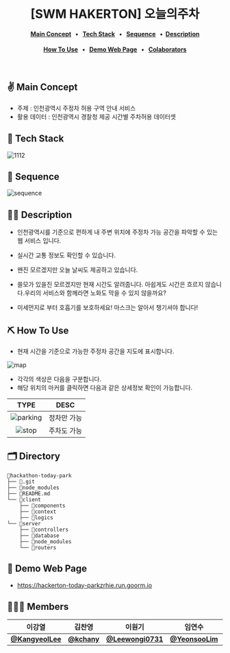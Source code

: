 <h1 align='center'> [SWM HAKERTON] 오늘의주차</h1>

<h4 align="center">
	<a href="#main-concept">Main Concept</a> &nbsp; • &nbsp; 
    <a href="#tech-stack">Tech Stack</a> &nbsp; • &nbsp;   
    <a href="#sequence">Sequence</a> &nbsp; •&nbsp;  
    <a href="#description">Description</a>
</h4>
<h4 align="center">
    <a href="#how-to-use">How To Use</a> &nbsp; • &nbsp;
    <a href="#demo-web-page">Demo Web Page</a> &nbsp; • &nbsp;
	<a href="#colaborators">Colaborators</a>
</h4>

<br>

## ✌ Main Concept

- 주제 : 인천광역시 주정차 허용 구역 안내 서비스
- 활용 데이터 : 인천광역시 경찰청 제공 시간별 주차허용 데이터셋



## 💎 Tech Stack
![1112](https://user-images.githubusercontent.com/42796949/118161360-70f39500-b45a-11eb-957a-9cde6f179cf7.png)



## 🔎 Sequence
![sequence](https://user-images.githubusercontent.com/42796949/118160482-52d96500-b459-11eb-877b-09d898c91325.png)

## 🤦‍♂️ Description

- 인천광역시를 기준으로 편하게 내 주변 위치에 주정차 가능 공간을 파악할 수 있는 웹 서비스 입니다.

- 실시간 교통 정보도 확인할 수 있습니다.

- 왠진 모르겠지만 오늘 날씨도 제공하고 있습니다.

- 쓸모가 있을진 모르겠지만 현재 시간도 알려줍니다. 아쉽게도 시간은 흐르지 않습니다.우리의 서비스와 함께라면 노화도 막을 수 있지 않을까요?

- 미세먼지로 부터 호흡기를 보호하세요! 마스크는 알아서 챙기셔야 합니다!

## ⛏ How To Use

- 현재 시간을 기준으로 가능한 주정차 공간을 지도에 표시합니다.

![map](https://user-images.githubusercontent.com/48883344/118161584-b87a2100-b45a-11eb-8d8d-98889039c35d.PNG)

- 각각의 색상은 다음을 구분합니다.
- 해당 위치의 마커를 클릭하면 다음과 같은 상세정보 확인이 가능합니다.

|TYPE|DESC|
|:---:|:---:|
|![parking](https://user-images.githubusercontent.com/48883344/118161025-0c383a80-b45a-11eb-9881-aa504339dc20.PNG)| 정차만 가능 |
|![stop](https://user-images.githubusercontent.com/48883344/118161033-0d696780-b45a-11eb-8aa4-0a35799fb544.PNG)| 주차도 가능|


## 🗂 Directory
```
📁hackathon-today-park  
├── 📁.git
├── 📁node_modules
├── 📁README.md
└── 📁client
	├── 📁components
	├── 📁context
	├── 📁logics
└── 📁server 
    ├── 📁controllers
    ├── 📁database
    ├── 📁node_modules
    └── 📁routers
```


## 🔔 Demo Web Page

- https://hackerton-today-parkzrhie.run.goorm.io
  
## 👩🏻‍💻 Members
| 이강열 | 김찬영 | 이원기 | 임연수 | 박영준 | 정성진 |
| :--:| :--:|  :--:  | :--:| :--:|  :--:  |
| [**@KangyeolLee**](https://github.com/KangyeolLee) |  [**@kchany**](https://github.com/kchany) | [**@Leewongi0731**](https://github.com/Leewongi0731) | [**@YeonsooLim**](https://github.com/limyeonsoo) | [**@eunsooJeon**](https://github.com/phm1231) | [**@on1ystar**](https://github.com/on1ystar)